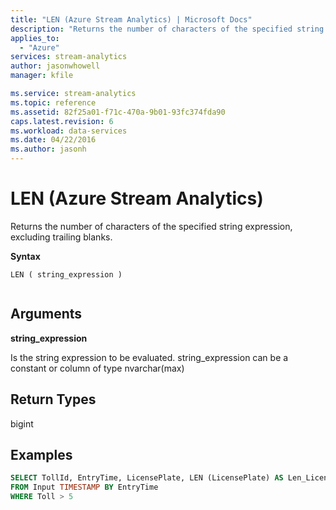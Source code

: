 ```yaml
---
title: "LEN (Azure Stream Analytics) | Microsoft Docs"
description: "Returns the number of characters of the specified string expression, excluding trailing blanks."
applies_to: 
  - "Azure"
services: stream-analytics
author: jasonwhowell
manager: kfile

ms.service: stream-analytics
ms.topic: reference
ms.assetid: 82f25a01-f71c-470a-9b01-93fc374fda90
caps.latest.revision: 6
ms.workload: data-services
ms.date: 04/22/2016
ms.author: jasonh
---
```

# LEN (Azure Stream Analytics)
  Returns the number of characters of the specified string expression, excluding trailing blanks.  
  
 **Syntax**  
  
```  
LEN ( string_expression )  
  
```  
  
## Arguments  
 **string_expression**  
  
 Is the string expression to be evaluated. string_expression can be a constant or column of type nvarchar(max)  
  
## Return Types  
 bigint  
  
## Examples  
  
```SQL  
SELECT TollId, EntryTime, LicensePlate, LEN (LicensePlate) AS Len_License  
FROM Input TIMESTAMP BY EntryTime  
WHERE Toll > 5  
```  
  
  
